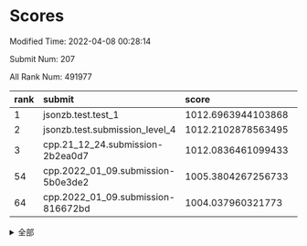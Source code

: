 # Scores

Modified Time: 2022-04-08 00:28:14

Submit Num: 207

All Rank Num: 491977

| rank |               submit               |       score        |       sigma        | pk_num |
| :--- | :--------------------------------- | :----------------- | :----------------- | :----- |
| 1    | jsonzb.test.test_1                 | 1012.6963944103868 | 0.7948322451095116 | 9503   |
| 2    | jsonzb.test.submission_level_4     | 1012.2102878563495 | 0.8152752710999515 | 9508   |
| 3    | cpp.21_12_24.submission-2b2ea0d7   | 1012.0836461099433 | 0.7955919370182083 | 9507   |
| 54   | cpp.2022_01_09.submission-5b0e3de2 | 1005.3804267256733 | 0.73443885899103   | 9506   |
| 64   | cpp.2022_01_09.submission-816672bd | 1004.037960321773  | 0.7146809004027284 | 9512   |


<details>
<summary>全部</summary>

| rank |                 submit                 |       score        |       sigma        | pk_num |
| :--- | :------------------------------------- | :----------------- | :----------------- | :----- |
| 1    | jsonzb.test.test_1                     | 1012.6963944103868 | 0.7948322451095116 | 9503   |
| 2    | jsonzb.test.submission_level_4         | 1012.2102878563495 | 0.8152752710999515 | 9508   |
| 3    | cpp.21_12_24.submission-2b2ea0d7       | 1012.0836461099433 | 0.7955919370182083 | 9507   |
| 4    | gobigger.level_3.submission_level_3_30 | 1011.714139543229  | 0.7554130357488615 | 9505   |
| 5    | gobigger.level_3.submission_level_3_41 | 1011.470946426605  | 0.7749553377169695 | 9504   |
| 6    | gobigger.level_3.submission_level_3_23 | 1011.3225342214699 | 0.7683552116421909 | 9508   |
| 7    | gobigger.level_3.submission_level_3_16 | 1011.2286495185589 | 0.7722553780401996 | 9506   |
| 8    | gobigger.level_3.submission_level_3_32 | 1010.9703186372464 | 0.8009411712741722 | 9503   |
| 9    | gobigger.level_3.submission_level_3_48 | 1010.8596388738048 | 0.7759365070111548 | 9509   |
| 10   | gobigger.level_3.submission_level_3_35 | 1010.8567616670814 | 0.7694673103150915 | 9507   |
| 11   | gobigger.level_3.submission_level_3_21 | 1010.7559285067266 | 0.7769936563850799 | 9506   |
| 12   | gobigger.level_3.submission_level_3_36 | 1010.7490512260905 | 0.7810490336756589 | 9506   |
| 13   | gobigger.level_3.submission_level_3_47 | 1010.7167431937381 | 0.7808849423722007 | 9507   |
| 14   | gobigger.level_3.submission_level_3_13 | 1010.6068551881318 | 0.7475863651521796 | 9503   |
| 15   | gobigger.level_3.submission_level_3_17 | 1010.6016335930016 | 0.7832567813655433 | 9503   |
| 16   | gobigger.level_3.submission_level_3_20 | 1010.5708678244042 | 0.7603044706529679 | 9512   |
| 17   | gobigger.level_3.submission_level_3_46 | 1010.4727359632509 | 0.7582393089245506 | 9508   |
| 18   | gobigger.level_3.submission_level_3_10 | 1010.465812584999  | 0.7599817315103105 | 9510   |
| 19   | gobigger.level_3.submission_level_3_39 | 1010.4559265328351 | 0.7782250676575471 | 9506   |
| 20   | gobigger.level_3.submission_level_3_11 | 1010.2998421545415 | 0.7553149685502274 | 9507   |
| 21   | gobigger.level_3.submission_level_3_29 | 1010.2947448878541 | 0.754262712313658  | 9503   |
| 22   | gobigger.level_3.submission_level_3_28 | 1010.136803404669  | 0.7650461465342487 | 9507   |
| 23   | gobigger.level_3.submission_level_3_38 | 1010.1048728656233 | 0.7683203025967676 | 9508   |
| 24   | gobigger.level_3.submission_level_3_3  | 1010.100612001124  | 0.777036699391062  | 9504   |
| 25   | gobigger.level_3.submission_level_3_25 | 1010.0685749028055 | 0.7604942804350182 | 9508   |
| 26   | gobigger.level_3.submission_level_3_14 | 1010.0383825458129 | 0.7920175617465544 | 9508   |
| 27   | gobigger.level_3.submission_level_3_43 | 1009.9575764308264 | 0.7585958233371969 | 9503   |
| 28   | gobigger.level_3.submission_level_3_40 | 1009.9337102909591 | 0.7464038520929989 | 9511   |
| 29   | gobigger.level_3.submission_level_3_2  | 1009.891338635253  | 0.7786863800205799 | 9511   |
| 30   | gobigger.level_3.submission_level_3_24 | 1009.8747977778295 | 0.7598303005307907 | 9507   |
| 31   | gobigger.level_3.submission_level_3_45 | 1009.8050570596581 | 0.7962350466196517 | 9503   |
| 32   | gobigger.level_3.submission_level_3_26 | 1009.7936027898471 | 0.7541121978388782 | 9510   |
| 33   | gobigger.level_3.submission_level_3_8  | 1009.788967156046  | 0.7644435646214347 | 9507   |
| 34   | gobigger.level_3.submission_level_3_15 | 1009.7780077189522 | 0.7518839319556899 | 9505   |
| 35   | gobigger.level_3.submission_level_3_44 | 1009.6653725430747 | 0.7381645412135853 | 9506   |
| 36   | gobigger.level_3.submission_level_3_5  | 1009.6085729710418 | 0.7647534530848219 | 9508   |
| 37   | gobigger.level_3.submission_level_3_49 | 1009.5820724645356 | 0.7616448547552576 | 9509   |
| 38   | gobigger.level_3.submission_level_3_12 | 1009.508790155979  | 0.7988482283313773 | 9505   |
| 39   | gobigger.level_3.submission_level_3_1  | 1009.3818704659639 | 0.7497211593481913 | 9509   |
| 40   | gobigger.level_3.submission_level_3_37 | 1009.3618770286319 | 0.7581624079685054 | 9505   |
| 41   | gobigger.level_3.submission_level_3_18 | 1009.3519936373154 | 0.7550900774092468 | 9502   |
| 42   | gobigger.level_3.submission_level_3_0  | 1009.2035242318249 | 0.7590807922824827 | 9506   |
| 43   | gobigger.level_3.submission_level_3_42 | 1009.1806621608403 | 0.7434035064106488 | 9501   |
| 44   | gobigger.level_3.submission_level_3_22 | 1009.1158190619732 | 0.7460378349191983 | 9509   |
| 45   | gobigger.level_3.submission_level_3_6  | 1009.1154582838794 | 0.7416286940636801 | 9505   |
| 46   | gobigger.level_3.submission_level_3_9  | 1009.0790757974102 | 0.776843780480451  | 9502   |
| 47   | gobigger.level_3.submission_level_3_34 | 1009.0365538330545 | 0.7220708601575161 | 9506   |
| 48   | gobigger.level_3.submission_level_3_19 | 1009.019075759646  | 0.754708732276526  | 9508   |
| 49   | gobigger.level_3.submission_level_3_7  | 1008.9503101095131 | 0.7504770078112531 | 9507   |
| 50   | gobigger.level_3.submission_level_3_33 | 1008.7212911727992 | 0.739704066804313  | 9511   |
| 51   | gobigger.level_3.submission_level_3_4  | 1008.6016862621764 | 0.7454758411651334 | 9507   |
| 52   | gobigger.level_3.submission_level_3_27 | 1008.456469773207  | 0.7398499319371201 | 9508   |
| 53   | gobigger.level_3.submission_level_3_31 | 1008.2544603561693 | 0.7210079350519139 | 9508   |
| 54   | cpp.2022_01_09.submission-5b0e3de2     | 1005.3804267256733 | 0.73443885899103   | 9506   |
| 55   | gobigger.level_1.submission_level_1_43 | 1004.8244869101279 | 0.712917935823915  | 9507   |
| 56   | gobigger.level_1.submission_level_1_27 | 1004.6924796331809 | 0.7209526012374466 | 9504   |
| 57   | gobigger.level_1.submission_level_1_2  | 1004.520829520955  | 0.6994670866118383 | 9506   |
| 58   | gobigger.level_1.submission_level_1_10 | 1004.4436367928269 | 0.7209727199897082 | 9506   |
| 59   | gobigger.level_1.submission_level_1_35 | 1004.321566727294  | 0.7380443287363766 | 9512   |
| 60   | gobigger.level_1.submission_level_1_48 | 1004.2580497462819 | 0.7124583412430326 | 9505   |
| 61   | gobigger.level_1.submission_level_1_3  | 1004.2098969477477 | 0.7105849546852361 | 9508   |
| 62   | gobigger.level_1.submission_level_1_38 | 1004.178554470462  | 0.7253538350675294 | 9507   |
| 63   | gobigger.level_1.submission_level_1_25 | 1004.0981876676857 | 0.7160619157723146 | 9507   |
| 64   | cpp.2022_01_09.submission-816672bd     | 1004.037960321773  | 0.7146809004027284 | 9512   |
| 65   | gobigger.level_1.submission_level_1_16 | 1003.9271196984237 | 0.7125617288513882 | 9511   |
| 66   | gobigger.level_1.submission_level_1_19 | 1003.8192310796155 | 0.7112717712215607 | 9508   |
| 67   | gobigger.level_1.submission_level_1_8  | 1003.8019590181862 | 0.7198389282794935 | 9506   |
| 68   | gobigger.level_1.submission_level_1_40 | 1003.7411315166185 | 0.7141817957459591 | 9509   |
| 69   | gobigger.level_1.submission_level_1_33 | 1003.7200267650803 | 0.7281337912550829 | 9508   |
| 70   | gobigger.level_1.submission_level_1_28 | 1003.491473220135  | 0.7142871920397813 | 9509   |
| 71   | gobigger.level_1.submission_level_1_22 | 1003.4876446359399 | 0.7161699977041602 | 9506   |
| 72   | gobigger.level_1.submission_level_1_4  | 1003.4682807362759 | 0.719304130729349  | 9504   |
| 73   | gobigger.level_1.submission_level_1_46 | 1003.4581800764447 | 0.7064456890261699 | 9505   |
| 74   | gobigger.level_1.submission_level_1_11 | 1003.4452844260858 | 0.7117207158693835 | 9506   |
| 75   | gobigger.level_1.submission_level_1_9  | 1003.3600246098858 | 0.7177774222788857 | 9510   |
| 76   | gobigger.level_1.submission_level_1_36 | 1003.3438329648889 | 0.7091577557069558 | 9505   |
| 77   | gobigger.level_1.submission_level_1_41 | 1003.3041724492332 | 0.7088043987395056 | 9507   |
| 78   | gobigger.level_1.submission_level_1_45 | 1003.2892779486508 | 0.7211257587005502 | 9508   |
| 79   | gobigger.level_1.submission_level_1_29 | 1003.2474476110019 | 0.7144183235593016 | 9512   |
| 80   | gobigger.level_1.submission_level_1_49 | 1003.2463276242903 | 0.7168812315240078 | 9510   |
| 81   | gobigger.level_1.submission_level_1_23 | 1003.1697216933871 | 0.715469563120657  | 9502   |
| 82   | gobigger.level_1.submission_level_1_0  | 1003.1664775531873 | 0.7075385193616895 | 9504   |
| 83   | gobigger.level_1.submission_level_1_21 | 1003.0616797016646 | 0.7172600107699111 | 9500   |
| 84   | gobigger.level_1.submission_level_1_31 | 1003.0598784117005 | 0.7033466391535874 | 9507   |
| 85   | gobigger.level_1.submission_level_1_5  | 1003.0082445828677 | 0.7094390063125462 | 9509   |
| 86   | gobigger.level_1.submission_level_1_30 | 1002.9870998774497 | 0.7047597648165606 | 9505   |
| 87   | gobigger.level_1.submission_level_1_15 | 1002.9826951889098 | 0.714119347962695  | 9503   |
| 88   | gobigger.level_1.submission_level_1_39 | 1002.9703462979545 | 0.7148407880696873 | 9509   |
| 89   | gobigger.level_1.submission_level_1_12 | 1002.9433046194943 | 0.7183358824547893 | 9504   |
| 90   | gobigger.level_1.submission_level_1_37 | 1002.8388043805405 | 0.7167223114014338 | 9513   |
| 91   | gobigger.level_1.submission_level_1_42 | 1002.7567441159074 | 0.7240289592931182 | 9507   |
| 92   | gobigger.level_1.submission_level_1_44 | 1002.7387357460061 | 0.7061654938397257 | 9510   |
| 93   | gobigger.level_1.submission_level_1_20 | 1002.6960325195431 | 0.7167465075947326 | 9508   |
| 94   | gobigger.level_1.submission_level_1_24 | 1002.6660231814969 | 0.7142261596767906 | 9508   |
| 95   | gobigger.level_1.submission_level_1_13 | 1002.6217304208357 | 0.7176011376349081 | 9505   |
| 96   | gobigger.level_1.submission_level_1_17 | 1002.5945709577719 | 0.7126189334600402 | 9511   |
| 97   | gobigger.level_1.submission_level_1_34 | 1002.5621967888765 | 0.7066657404189157 | 9511   |
| 98   | gobigger.level_1.submission_level_1_6  | 1002.5613538811378 | 0.7189384731230332 | 9505   |
| 99   | gobigger.level_1.submission_level_1_7  | 1002.418259393328  | 0.7113574221842892 | 9507   |
| 100  | gobigger.level_1.submission_level_1_32 | 1002.3631837038298 | 0.7144687870047876 | 9504   |
| 101  | gobigger.level_1.submission_level_1_14 | 1002.2988839003017 | 0.7104628563067377 | 9508   |
| 102  | gobigger.level_1.submission_level_1_18 | 1002.1794036766258 | 0.7093769771327151 | 9512   |
| 103  | gobigger.level_1.submission_level_1_26 | 1002.1308268411948 | 0.7112334928595103 | 9504   |
| 104  | gobigger.level_1.submission_level_1_47 | 1001.6517957025613 | 0.7093982117422882 | 9509   |
| 105  | gobigger.level_1.submission_level_1_1  | 1001.553474246074  | 0.7068288227910895 | 9514   |
| 106  | gobigger.random.submission_random_38   | 997.2872140499278  | 0.7048347870173209 | 9507   |
| 107  | gobigger.random.submission_random_42   | 997.0103136641695  | 0.7131420562481108 | 9508   |
| 108  | gobigger.random.submission_random_34   | 996.90672132515    | 0.7177291209997799 | 9507   |
| 109  | gobigger.random.submission_random_27   | 996.8453074451307  | 0.7088760066906936 | 9507   |
| 110  | gobigger.random.submission_random_20   | 996.8394068589757  | 0.7008059586259444 | 9512   |
| 111  | gobigger.random.submission_random_29   | 996.7677457216611  | 0.7033807060304363 | 9504   |
| 112  | gobigger.random.submission_random_31   | 996.7372115274964  | 0.7183609226439573 | 9506   |
| 113  | gobigger.random.submission_random_23   | 996.734734858173   | 0.7124290344596516 | 9506   |
| 114  | gobigger.random.submission_random_16   | 996.7285395582829  | 0.7069509500269266 | 9503   |
| 115  | gobigger.random.submission_random_12   | 996.5467491972809  | 0.7032556180828863 | 9505   |
| 116  | gobigger.random.submission_random_35   | 996.4833854724297  | 0.7094483454447016 | 9506   |
| 117  | gobigger.random.submission_random_15   | 996.4743324674688  | 0.7130836365113422 | 9511   |
| 118  | gobigger.random.submission_random_1    | 996.4524375728537  | 0.712670154109727  | 9505   |
| 119  | gobigger.random.submission_random_36   | 996.4080405880495  | 0.7101570294614075 | 9504   |
| 120  | gobigger.random.submission_random_26   | 996.3670641794838  | 0.7197947973141988 | 9504   |
| 121  | gobigger.random.submission_random_39   | 996.3527291579343  | 0.6970989847953535 | 9507   |
| 122  | gobigger.random.submission_random_7    | 996.3513195946707  | 0.721715095432916  | 9509   |
| 123  | gobigger.random.submission_random_10   | 996.3501376348554  | 0.7092729727280642 | 9509   |
| 124  | gobigger.random.submission_random_33   | 996.259465830801   | 0.7015527332078    | 9505   |
| 125  | gobigger.random.submission_random_22   | 996.2462254183696  | 0.7130616188851917 | 9512   |
| 126  | gobigger.random.submission_random_43   | 996.2141431869835  | 0.6965754497557209 | 9512   |
| 127  | gobigger.random.submission_random_37   | 996.1772786370086  | 0.7147011050204661 | 9504   |
| 128  | gobigger.random.submission_random_2    | 996.1272064894312  | 0.7123194714116717 | 9507   |
| 129  | gobigger.random.submission_random_17   | 996.0882443399765  | 0.7032889380459009 | 9506   |
| 130  | gobigger.random.submission_random_25   | 996.0663386005343  | 0.7056812087015775 | 9508   |
| 131  | gobigger.random.submission_random_44   | 996.0477267205573  | 0.7037405961328748 | 9508   |
| 132  | gobigger.random.submission_random_48   | 996.0456227623614  | 0.719217843589779  | 9512   |
| 133  | gobigger.random.submission_random_21   | 995.9944186602803  | 0.7072300668915412 | 9505   |
| 134  | gobigger.random.submission_random_11   | 995.9881425327127  | 0.702232023423104  | 9510   |
| 135  | gobigger.random.submission_random_47   | 995.983685253959   | 0.7164267090741774 | 9507   |
| 136  | gobigger.random.submission_random_18   | 995.9751490130822  | 0.7067226338251777 | 9504   |
| 137  | gobigger.random.submission_random_4    | 995.9461125603605  | 0.7083251572717897 | 9510   |
| 138  | gobigger.random.submission_random_0    | 995.9338535201766  | 0.7147586490860274 | 9504   |
| 139  | gobigger.random.submission_random_49   | 995.8961854963208  | 0.6992186590480706 | 9509   |
| 140  | gobigger.random.submission_random_14   | 995.8630862834443  | 0.7013593148191142 | 9508   |
| 141  | gobigger.random.submission_random_8    | 995.8261587125271  | 0.7132380228695658 | 9506   |
| 142  | gobigger.random.submission_random_46   | 995.7958926939148  | 0.7033035387896305 | 9507   |
| 143  | gobigger.random.submission_random_28   | 995.7290561810629  | 0.7101486606266393 | 9508   |
| 144  | gobigger.random.submission_random_3    | 995.5709376621683  | 0.7169220968367489 | 9509   |
| 145  | gobigger.level_2.submission_level_2_25 | 995.5175330838621  | 0.7190150035765535 | 9506   |
| 146  | gobigger.random.submission_random_5    | 995.4769670085734  | 0.7044173589090525 | 9506   |
| 147  | gobigger.random.submission_random_24   | 995.3929846388745  | 0.7226308599432236 | 9512   |
| 148  | gobigger.random.submission_random_32   | 995.3050972165368  | 0.7080718272304294 | 9511   |
| 149  | gobigger.random.submission_random_9    | 995.2264324438679  | 0.7250325323434418 | 9507   |
| 150  | gobigger.random.submission_random_30   | 995.0459265707674  | 0.7140400031139394 | 9510   |
| 151  | gobigger.random.submission_random_40   | 995.0277502467361  | 0.7078081774073139 | 9507   |
| 152  | gobigger.random.submission_random_41   | 994.9651856801711  | 0.7121898895690253 | 9503   |
| 153  | gobigger.random.submission_random_6    | 994.8897231040625  | 0.7204041091231135 | 9512   |
| 154  | gobigger.level_2.submission_level_2_44 | 994.8319776368539  | 0.7214120780872406 | 9503   |
| 155  | gobigger.random.submission_random_13   | 994.7380154015561  | 0.7240778564103314 | 9503   |
| 156  | gobigger.random.submission_random_19   | 994.7281314989166  | 0.7300023204961241 | 9511   |
| 157  | gobigger.level_2.submission_level_2_4  | 994.5380011440225  | 0.7479477206928432 | 9500   |
| 158  | gobigger.level_2.submission_level_2_11 | 994.3922795850872  | 0.7211949548371926 | 9508   |
| 159  | gobigger.random.submission_random_45   | 994.3800450098336  | 0.7227793784275545 | 9508   |
| 160  | gobigger.level_2.submission_level_2_23 | 994.3299400954434  | 0.7222358703051888 | 9504   |
| 161  | gobigger.level_2.submission_level_2_15 | 994.036396164319   | 0.7271429925183058 | 9511   |
| 162  | gobigger.level_2.submission_level_2_22 | 993.1872068602967  | 0.7411754249038519 | 9505   |
| 163  | gobigger.level_2.submission_level_2_39 | 992.9403872696322  | 0.722711198765613  | 9508   |
| 164  | gobigger.level_2.submission_level_2_14 | 992.9214833498531  | 0.7437786086810659 | 9507   |
| 165  | gobigger.level_2.submission_level_2_0  | 992.900429711675   | 0.7297109101887927 | 9509   |
| 166  | gobigger.level_2.submission_level_2_1  | 992.8907858568631  | 0.7410914492667302 | 9507   |
| 167  | gobigger.level_2.submission_level_2_6  | 992.8860095854427  | 0.7318471051943931 | 9505   |
| 168  | gobigger.level_2.submission_level_2_42 | 992.7553103816216  | 0.7394505214000899 | 9502   |
| 169  | gobigger.level_2.submission_level_2_33 | 992.7256207125138  | 0.7390691858005773 | 9501   |
| 170  | gobigger.level_2.submission_level_2_38 | 992.6196221669701  | 0.7349819775384793 | 9504   |
| 171  | gobigger.level_2.submission_level_2_7  | 992.5681402750287  | 0.730347922699714  | 9506   |
| 172  | gobigger.level_2.submission_level_2_5  | 992.4918903641864  | 0.7373876509573182 | 9505   |
| 173  | gobigger.level_2.submission_level_2_16 | 992.4814701934235  | 0.7442024737300202 | 9507   |
| 174  | gobigger.level_2.submission_level_2_34 | 992.4786684484895  | 0.7480946047793287 | 9508   |
| 175  | gobigger.level_2.submission_level_2_12 | 992.4172537768659  | 0.7463102916228921 | 9513   |
| 176  | gobigger.level_2.submission_level_2_13 | 992.3354421604986  | 0.7479654824227044 | 9506   |
| 177  | gobigger.level_2.submission_level_2_2  | 992.3216347375828  | 0.7540128526329198 | 9507   |
| 178  | gobigger.level_2.submission_level_2_29 | 992.2813299896962  | 0.7628793090577402 | 9500   |
| 179  | gobigger.level_2.submission_level_2_20 | 992.2685582201797  | 0.7424047118708723 | 9508   |
| 180  | gobigger.level_2.submission_level_2_19 | 992.2002974095238  | 0.7459900144410405 | 9507   |
| 181  | gobigger.level_2.submission_level_2_17 | 992.1975395409249  | 0.7435075979444822 | 9505   |
| 182  | gobigger.level_2.submission_level_2_18 | 992.1186621747886  | 0.7368779211567692 | 9510   |
| 183  | gobigger.level_2.submission_level_2_30 | 992.1027539163396  | 0.7304014264203045 | 9508   |
| 184  | gobigger.level_2.submission_level_2_47 | 992.0511935452116  | 0.753839987927884  | 9499   |
| 185  | gobigger.level_2.submission_level_2_27 | 991.9971031386906  | 0.7686606935086086 | 9510   |
| 186  | gobigger.level_2.submission_level_2_31 | 991.9935571041431  | 0.7526052563403451 | 9506   |
| 187  | gobigger.level_2.submission_level_2_46 | 991.929617262351   | 0.7479268900460007 | 9510   |
| 188  | gobigger.level_2.submission_level_2_21 | 991.8804682707798  | 0.7476896472966993 | 9505   |
| 189  | gobigger.level_2.submission_level_2_43 | 991.8712592996806  | 0.7487776994522617 | 9505   |
| 190  | gobigger.level_2.submission_level_2_9  | 991.8191256516225  | 0.7422757570843305 | 9503   |
| 191  | gobigger.level_2.submission_level_2_41 | 991.805532219006   | 0.7677110933372341 | 9508   |
| 192  | gobigger.level_2.submission_level_2_40 | 991.7365650811191  | 0.740572512882601  | 9505   |
| 193  | gobigger.level_2.submission_level_2_45 | 991.7030197893678  | 0.7366306351371096 | 9509   |
| 194  | gobigger.level_2.submission_level_2_24 | 991.698419543877   | 0.757951227982823  | 9506   |
| 195  | gobigger.level_2.submission_level_2_37 | 991.6978787309026  | 0.7443385972568444 | 9504   |
| 196  | gobigger.level_2.submission_level_2_28 | 991.5650636977091  | 0.746715777047996  | 9510   |
| 197  | gobigger.level_2.submission_level_2_8  | 991.535166422043   | 0.7539561178897647 | 9504   |
| 198  | gobigger.level_2.submission_level_2_48 | 991.3797066626299  | 0.7467304102814308 | 9510   |
| 199  | gobigger.level_2.submission_level_2_3  | 991.2471213315085  | 0.7766522197470738 | 9505   |
| 200  | gobigger.level_2.submission_level_2_35 | 991.1193924701065  | 0.7339567624083376 | 9502   |
| 201  | gobigger.level_2.submission_level_2_26 | 990.9975693498795  | 0.7480888329582895 | 9505   |
| 202  | gobigger.level_2.submission_level_2_32 | 990.9372760719164  | 0.7713666056598217 | 9508   |
| 203  | gobigger.level_2.submission_level_2_10 | 990.7825730415008  | 0.7497253333314934 | 9504   |
| 204  | gobigger.level_2.submission_level_2_49 | 990.691380624051   | 0.7895832298703421 | 9505   |
| 205  | gobigger.level_2.submission_level_2_36 | 990.4637912081588  | 0.7770568478556744 | 9500   |
| 206  | gobigger.none.submission_none_0        | 977.1199038396965  | 1.3081886520738928 | 9512   |
| 207  | gobigger.none.submission_none_1        | 976.2584593790542  | 1.5378891932042238 | 9507   |

</details>